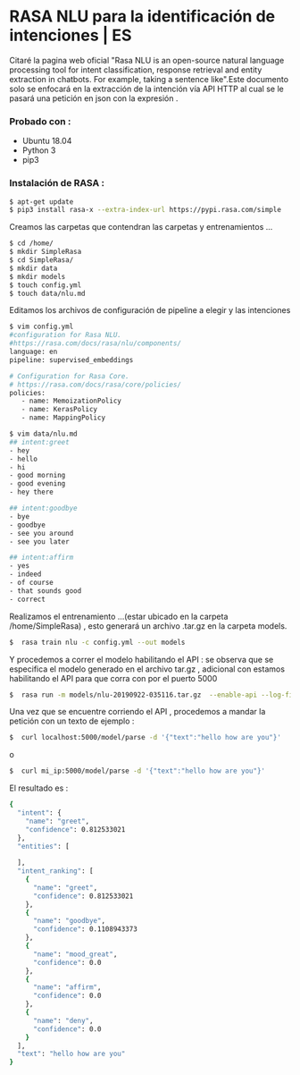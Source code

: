 # RASA NLU para la identificación de intenciones | ES

Citaré la pagina web oficial "Rasa NLU is an open-source natural language processing tool for intent classification, response retrieval and entity extraction in chatbots. For example, taking a sentence like".Este documento solo se enfocará en la extracción de la intención vía API HTTP al cual se le pasará una petición en json con la expresión . 

### Probado con :

* Ubuntu 18.04
* Python 3
* pip3

### Instalación de RASA :

```sh
$ apt-get update
$ pip3 install rasa-x --extra-index-url https://pypi.rasa.com/simple
```
Creamos las carpetas que contendran las carpetas y entrenamientos ...
```sh
$ cd /home/
$ mkdir SimpleRasa
$ cd SimpleRasa/
$ mkdir data
$ mkdir models
$ touch config.yml
$ touch data/nlu.md
```
Editamos los archivos de configuración de pipeline a elegir y las intenciones 

```sh
$ vim config.yml
#configuration for Rasa NLU.
#https://rasa.com/docs/rasa/nlu/components/
language: en
pipeline: supervised_embeddings

# Configuration for Rasa Core.
# https://rasa.com/docs/rasa/core/policies/
policies:
   - name: MemoizationPolicy
   - name: KerasPolicy
   - name: MappingPolicy
```
```sh
$ vim data/nlu.md
## intent:greet
- hey
- hello
- hi
- good morning
- good evening
- hey there

## intent:goodbye
- bye
- goodbye
- see you around
- see you later

## intent:affirm
- yes
- indeed
- of course
- that sounds good
- correct
```

Realizamos el entrenamiento ...(estar ubicado en la carpeta /home/SimpleRasa) , esto generará un archivo .tar.gz en la carpeta models.
```sh
$  rasa train nlu -c config.yml --out models
```
Y procedemos a correr el modelo habilitando el API : se observa que se especifica el modelo generado en el archivo tar.gz , adicional con estamos habilitando el API para que corra con por el puerto 5000
```sh
$  rasa run -m models/nlu-20190922-035116.tar.gz  --enable-api --log-file out.log -p 5000
```
Una vez que se encuentre corriendo el API , procedemos a mandar la petición con un texto de ejemplo :
```sh
$  curl localhost:5000/model/parse -d '{"text":"hello how are you"}'
```
o
```sh
$  curl mi_ip:5000/model/parse -d '{"text":"hello how are you"}'
```
El resultado es :
```sh
{
  "intent": {
    "name": "greet",
    "confidence": 0.812533021
  },
  "entities": [
    
  ],
  "intent_ranking": [
    {
      "name": "greet",
      "confidence": 0.812533021
    },
    {
      "name": "goodbye",
      "confidence": 0.1108943373
    },
    {
      "name": "mood_great",
      "confidence": 0.0
    },
    {
      "name": "affirm",
      "confidence": 0.0
    },
    {
      "name": "deny",
      "confidence": 0.0
    }
  ],
  "text": "hello how are you"
}
```
